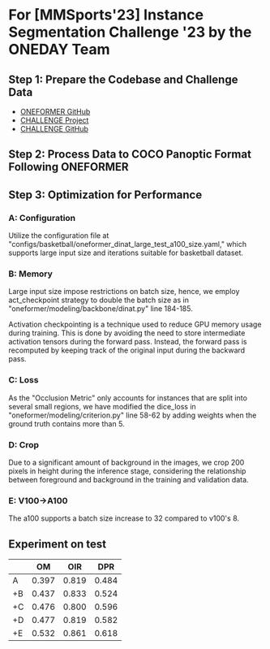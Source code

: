 # For [MMSports'23] Instance Segmentation Challenge '23 by the ONEDAY Team

## **Step 1: Prepare the Codebase and Challenge Data**
- [ONEFORMER GitHub](https://github.com/SHI-Labs/OneFormer)
- [CHALLENGE Project](https://eval.ai/web/challenges/challenge-page/2070/overview)
- [CHALLENGE GitHub](https://github.com/DeepSportradar/instance-segmentation-challenge)

## **Step 2: Process Data to COCO Panoptic Format Following ONEFORMER**

## **Step 3: Optimization for Performance**
### A: Configuration
Utilize the configuration file at "configs/basketball/oneformer_dinat_large_test_a100_size.yaml," which supports large input size and iterations suitable for basketball dataset.

### B: Memory
Large input size impose restrictions on batch size, hence, we employ act_checkpoint strategy to double the batch size as in "oneformer/modeling/backbone/dinat.py" line 184-185. 

Activation checkpointing is a technique used to reduce GPU memory usage during training. This is done by avoiding the need to store intermediate activation tensors during the forward pass. Instead, the forward pass is recomputed by keeping track of the original input during the backward pass.

### C: Loss
As the "Occlusion Metric" only accounts for instances that are split into several small regions, we have modified the dice_loss in "oneformer/modeling/criterion.py" line 58-62 by adding weights when the ground truth contains more than 5.

### D: Crop
Due to a significant amount of background in the images, we crop 200 pixels in height during the inference stage, considering the relationship between foreground and background in the training and validation data.

### E: V100->A100
The a100 supports a batch size increase to 32 compared to v100's 8.

## Experiment on test
|    |  OM   |  OIR  |  DPR  |  
| ---|-------|-------|-------|
| A  | 0.397 | 0.819 | 0.484 |
| +B | 0.437 | 0.833 | 0.524 |
| +C | 0.476 | 0.800 | 0.596 |
| +D | 0.477 | 0.819 | 0.582 |
| +E | 0.532 | 0.861 | 0.618 |

